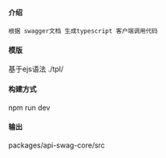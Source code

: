 #### 介绍
    根据 swagger文档 生成typescript 客户端调用代码
#### 模版
   基于ejs语法
   ./tpl/
#### 构建方式
  npm run dev

#### 输出
  packages/api-swag-core/src
